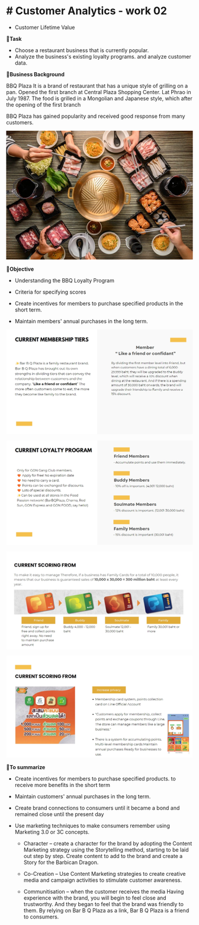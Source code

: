 # # Customer Analytics - work 02
 - Customer Lifetime Value


**🧡Task**

- Choose a restaurant business that is currently popular.
- Analyze the business's existing loyalty programs. and analyze customer data.


**🧡Business Background**

BBQ Plaza It is a brand of restaurant that has a unique style of grilling on a pan. Opened the first branch at Central Plaza Shopping Center. Lat Phrao in July 1987. The food is grilled in a Mongolian and Japanese style, which after the opening of the first branch
         
BBQ Plaza has gained popularity and received good response from many customers.

![Alt text](https://github.com/KK-PU/K19-MADT8101-CustomerAnalytics/blob/main/V2_CustomerLifetimeValue/bbq1.jpg)


**🧡Objective**

- Understanding the BBQ Loyalty Program

- Criteria for specifying scores

- Create incentives for members to purchase specified products in the short term.

- Maintain members' annual purchases in the long term.


![Alt text](https://github.com/KK-PU/K19-MADT8101-CustomerAnalytics/blob/main/V2_CustomerLifetimeValue/P-1.jpg)


![Alt text](https://github.com/KK-PU/K19-MADT8101-CustomerAnalytics/blob/main/V2_CustomerLifetimeValue/P-2.jpg)



![Alt text](https://github.com/KK-PU/K19-MADT8101-CustomerAnalytics/blob/main/V2_CustomerLifetimeValue/P-3.jpg)



![Alt text](https://github.com/KK-PU/K19-MADT8101-CustomerAnalytics/blob/main/V2_CustomerLifetimeValue/P-4.jpg)


**🧡To summarize**

- Create incentives for members to purchase specified products. to receive more benefits in the short term

- Maintain customers' annual purchases in the long term.

- Create brand connections to consumers until it became a bond and remained close until the present day

- Use marketing techniques to make consumers remember using Marketing 3.0 or 3C concepts.

   -   Character – create a character for the brand by adopting the Content Marketing strategy using the Storytelling method, starting to be laid out step by step. Create content to add to the brand and create a Story for the Barbican Dragon.

   -   Co-Creation – Use Content Marketing strategies to create creative media and campaign activities to stimulate customer awareness.

   -   Communitisation – when the customer receives the media Having experience with the brand, you will begin to feel close and trustworthy. And they began to feel that the brand was friendly to them. By relying on Bar B Q Plaza as a link, Bar B Q Plaza is a friend to consumers.







